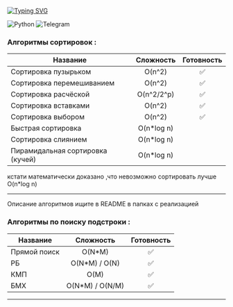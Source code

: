 [![Typing SVG](https://readme-typing-svg.herokuapp.com?color=%2336BCF7&lines=Алгоритмы)](https://git.io/typing-svg)

![Python](https://img.shields.io/badge/python-3670A0?style=for-the-badge&logo=python&logoColor=ffdd54)
<img alt="Telegram" src="https://img.shields.io/badge/nikitosk_a-2CA5E0?style=for-the-badge&logo=telegram&logoColor=white" />

<h3>Алгоритмы сортировок : </h3>

| Название                         | Сложность  | Готовность  |
|----------------------------------|:----------:|:-----------:|
| Сортировка пузырьком             |   O(n^2)   | :white_check_mark:       |
| Сортировка перемешиванием        |   O(n^2)   | :white_check_mark:     |
| Сортировка расчёской             | O(n^2/2^p) |  :white_check_mark:        |
| Сортировка вставками             |   O(n^2)   |  :white_check_mark:        |
| Сортировка выбором               |   O(n^2)   |  :white_check_mark:      |
| Быстрая сортировка               | O(n*log n) |         |
| Сортировка слиянием              | O(n*log n) |         |
| Пирамидальная сортировка (кучей) | O(n*log n) |         |

кстати математически доказано ,что невозможно сортировать лучше O(n*log n)

-----
Описание алгоритмов ищите в README в папках с реализацией

<h3>Алгоритмы по поиску подстроки : </h3>

| Название     |    Сложность    |      Готовность      |
|--------------|:---------------:|:--------------------:|
| Прямой поиск |     O(N*M)      |  :white_check_mark: |
| РБ           |  O(N*M) / O(N)  |   :white_check_mark: |
| КМП          |      O(M)       |  :white_check_mark:  |
| БМХ          | O(N*M) / O(N/M) | :white_check_mark:   |
---------------------------------------------------------

[//]: # (Алгоритм Ахо — Корасик? )


